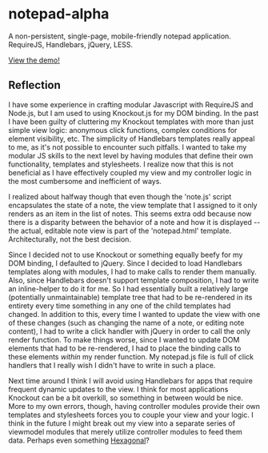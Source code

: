 notepad-alpha
=============

A non-persistent, single-page, mobile-friendly notepad application. RequireJS, Handlebars, jQuery, LESS.

[View the demo!](http://evanisnor.github.io/notepad-alpha/)

Reflection
-------------

I have some experience in crafting modular Javascript with RequireJS and Node.js, but I am used to using Knockout.js for my DOM binding. In the past I have been guilty of cluttering my Knockout templates with more than just simple view logic: anonymous click functions, complex conditions for element visibility, etc. The simplicity of Handlebars templates really appeal to me, as it's not possible to encounter such pitfalls. I wanted to take my modular JS skills to the next level by having modules that define their own functionality, templates and stylesheets. I realize now that this is not beneficial as I have effectively coupled my view and my controller logic in the most cumbersome and inefficient of ways.

I realized about halfway though that even though the 'note.js' script encapsulates the state of a note, the view template that I assigned to it only renders as an item in the list of notes. This seems extra odd because now there is a disparity between the behavior of a note and how it is displayed -- the actual, editable note view is part of the 'notepad.html' template. Architecturally, not the best decision.

Since I decided not to use Knockout or something equally beefy for my DOM binding, I defaulted to jQuery. Since I decided to load Handlebars templates along with modules, I had to make calls to render them manually. Also, since Handlebars doesn't support template composition, I had to write an inline-helper to do it for me. So I had essentially built a relatively large (potentially unmaintainable) template tree that had to be re-rendered in its entirety every time something in any one of the child templates had changed. In addition to this, every time I wanted to update the view with one of these changes (such as changing the name of a note, or editing note content), I had to write a click handler with jQuery in order to call the only render function. To make things worse, since I wanted to update DOM elements that had to be re-rendered, I had to place the binding calls to these elements *within* my render function. My notepad.js file is full of click handlers that I really wish I didn't have to write in such a place.

Next time around I think I will avoid using Handlebars for apps that require frequent dynamic updates to the view. I think for most applications Knockout can be a bit overkill, so something in between would be nice. More to my own errors, though, having controller modules provide their own templates and stylesheets forces you to couple your view and your logic. I think in the future I might break out my view into a separate series of viewmodel modules that merely utilize controller modules to feed them data. Perhaps even something [Hexagonal](http://alistair.cockburn.us/Hexagonal+architecture)?
